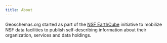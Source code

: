 ```yaml
---
title: About
---
```


Geoschemas.org started as part of the [NSF EarthCube](https://earthcube.org) initiative to mobilize NSF data facilities to publish self-describing information about their organization, services and data holdings.
